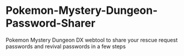 # Pokemon-Mystery-Dungeon-Password-Sharer
Pokemon Mystery Dungeon DX webtool to share your rescue request passwords and revival passwords in a few steps
